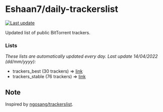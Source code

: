 
# Eshaan7/daily-trackerslist 

[![Last update](https://img.shields.io/badge/Last%20update-14/04/2022-blue.svg)](#)

Updated list of public BitTorrent trackers.

### Lists
*These lists are automatically updated every day. Last update 14/04/2022 (_dd/mm/yyyy_):*

* trackers_best (30 trackers) => [link](https://raw.githubusercontent.com/eshaan7/daily-trackerslist/master/trackers_best.txt)
* trackers_stable (76 trackers) => [link](https://raw.githubusercontent.com/eshaan7/daily-trackerslist/master/trackers_stable.txt)

## Note

Inspired by [ngosang/trackerslist](https://github.com/ngosang/trackerslist).
